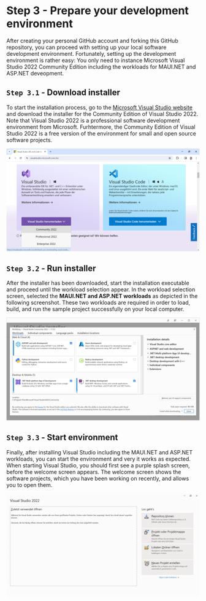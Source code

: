 # Step 3 - Prepare your development environment

After creating your personal GitHub account and forking this GitHub repository, you can proceed with setting up your local software development environment. Fortunately, setting up the development environment is rather easy: You only need to instance Microsoft Visual Studio 2022 Community Edition including the workloads for MAUI.NET and ASP.NET deveopment.

## ``Step 3.1`` - Download installer

To start the installation process, go to the [Microsoft Visual Studio website](https://visualstudio.microsoft.com/) and download the installer for the Community Edition of Visual Studio 2022. Note that Visual Studio 2022 is a professional software development environment from Microsoft. Furhtermore, the Community Edition of Visual Studio 2022 is a free version of the environment for small and open source software projects.

![Download Visual Studio Community Edition](./Download_Visual_Studio_Community_Edition.png)

## ``Step 3.2`` - Run installer

After the installer has been downloaded, start the installation executable and proceed until the workload selection appear. In the workload selection screen, selected the **MAUI.NET and ASP.NET workloads** as depicted in the following screenshot. These two workloads are required in order to load, build, and run the sample project successfully on your local computer.

![Visual Studio Installer Workloads](./Visual_Studio_Installer_Workloads.png)

## ``Step 3.3`` - Start environment

Finally, after installing Visual Studio including the MAUI.NET and ASP.NET workloads, you can start the environment and very it works as expected. When starting Visual Studio, you should first see a purple splash screen, before the welcome screen appears. The welcome screen shows the software projects, which you have been working on recently, and allows you to open them.

![Visual Studio Welcome Screen](./Visual_Studio_Welcome_Screen.png)